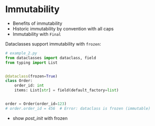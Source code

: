 # Immutability

- Benefits of immutability
- Historic immutability by convention with all caps
- Immutability with `Final`

Dataclasses support immutability with `frozen`:

```python
# example_2.py
from dataclasses import dataclass, field
from typing import List


@dataclass(frozen=True)
class Order:
    order_id: int
    items: List[str] = field(default_factory=list)


order = Order(order_id=123)
# order.order_id = 456  # Error: dataclass is frozen (immutable)
```

- show _post_init_ with frozen
